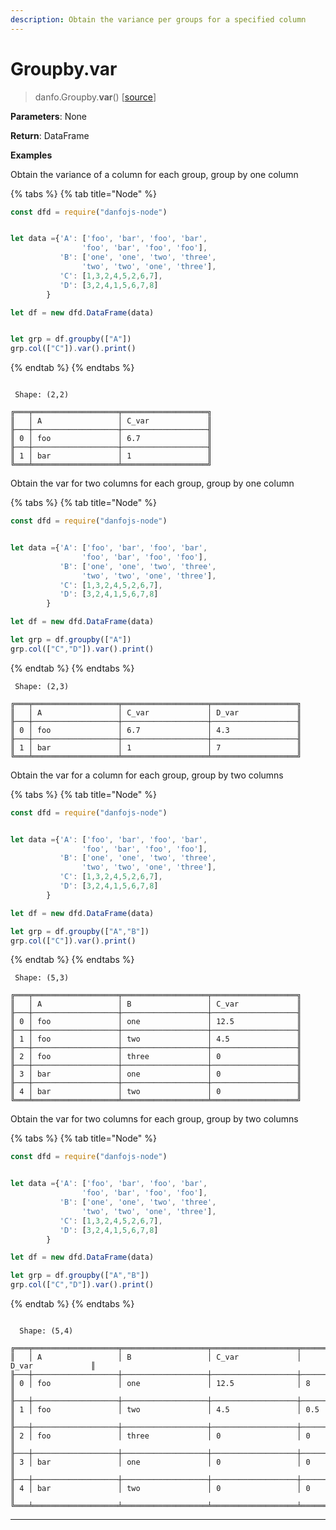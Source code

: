 ```yaml
---
description: Obtain the variance per groups for a specified column
---
```


# Groupby.var

> danfo.Groupby.**var**()     \[[source](https://github.com/opensource9ja/danfojs/blob/master/danfojs/src/core/groupby.js#L268)]

**Parameters**: None

**Return**: DataFrame

**Examples**

Obtain the variance of a column for each group, group by one column

{% tabs %}
{% tab title="Node" %}
```javascript
const dfd = require("danfojs-node")


let data ={'A': ['foo', 'bar', 'foo', 'bar',
                'foo', 'bar', 'foo', 'foo'],
           'B': ['one', 'one', 'two', 'three',
                'two', 'two', 'one', 'three'],
           'C': [1,3,2,4,5,2,6,7],
           'D': [3,2,4,1,5,6,7,8]
        }

let df = new dfd.DataFrame(data)


let grp = df.groupby(["A"])
grp.col(["C"]).var().print()
```
{% endtab %}
{% endtabs %}

```

 Shape: (2,2) 

╔═══╤═══════════════════╤═══════════════════╗
║   │ A                 │ C_var             ║
╟───┼───────────────────┼───────────────────╢
║ 0 │ foo               │ 6.7               ║
╟───┼───────────────────┼───────────────────╢
║ 1 │ bar               │ 1                 ║
╚═══╧═══════════════════╧═══════════════════╝
```

Obtain the var for two columns for each group, group by one column

{% tabs %}
{% tab title="Node" %}
```javascript
const dfd = require("danfojs-node")


let data ={'A': ['foo', 'bar', 'foo', 'bar',
                'foo', 'bar', 'foo', 'foo'],
           'B': ['one', 'one', 'two', 'three',
                'two', 'two', 'one', 'three'],
           'C': [1,3,2,4,5,2,6,7],
           'D': [3,2,4,1,5,6,7,8]
        }

let df = new dfd.DataFrame(data)

let grp = df.groupby(["A"])
grp.col(["C","D"]).var().print()
```
{% endtab %}
{% endtabs %}

```
 Shape: (2,3) 

╔═══╤═══════════════════╤═══════════════════╤═══════════════════╗
║   │ A                 │ C_var             │ D_var             ║
╟───┼───────────────────┼───────────────────┼───────────────────╢
║ 0 │ foo               │ 6.7               │ 4.3               ║
╟───┼───────────────────┼───────────────────┼───────────────────╢
║ 1 │ bar               │ 1                 │ 7                 ║
╚═══╧═══════════════════╧═══════════════════╧═══════════════════╝
```

Obtain the var for a column for each group, group by two columns

{% tabs %}
{% tab title="Node" %}
```javascript
const dfd = require("danfojs-node")


let data ={'A': ['foo', 'bar', 'foo', 'bar',
                'foo', 'bar', 'foo', 'foo'],
           'B': ['one', 'one', 'two', 'three',
                'two', 'two', 'one', 'three'],
           'C': [1,3,2,4,5,2,6,7],
           'D': [3,2,4,1,5,6,7,8]
        }

let df = new dfd.DataFrame(data)

let grp = df.groupby(["A","B"])
grp.col(["C"]).var().print()

```
{% endtab %}
{% endtabs %}

```
 Shape: (5,3) 

╔═══╤═══════════════════╤═══════════════════╤═══════════════════╗
║   │ A                 │ B                 │ C_var             ║
╟───┼───────────────────┼───────────────────┼───────────────────╢
║ 0 │ foo               │ one               │ 12.5              ║
╟───┼───────────────────┼───────────────────┼───────────────────╢
║ 1 │ foo               │ two               │ 4.5               ║
╟───┼───────────────────┼───────────────────┼───────────────────╢
║ 2 │ foo               │ three             │ 0                 ║
╟───┼───────────────────┼───────────────────┼───────────────────╢
║ 3 │ bar               │ one               │ 0                 ║
╟───┼───────────────────┼───────────────────┼───────────────────╢
║ 4 │ bar               │ two               │ 0                 ║
╚═══╧═══════════════════╧═══════════════════╧═══════════════════╝
```

Obtain the var for two columns for each group, group by two columns

{% tabs %}
{% tab title="Node" %}
```javascript
const dfd = require("danfojs-node")


let data ={'A': ['foo', 'bar', 'foo', 'bar',
                'foo', 'bar', 'foo', 'foo'],
           'B': ['one', 'one', 'two', 'three',
                'two', 'two', 'one', 'three'],
           'C': [1,3,2,4,5,2,6,7],
           'D': [3,2,4,1,5,6,7,8]
        }

let df = new dfd.DataFrame(data)

let grp = df.groupby(["A","B"])
grp.col(["C","D"]).var().print()
```
{% endtab %}
{% endtabs %}

```
  
  Shape: (5,4) 

╔═══╤═══════════════════╤═══════════════════╤═══════════════════╤═══════════════════╗
║   │ A                 │ B                 │ C_var             │ D_var             ║
╟───┼───────────────────┼───────────────────┼───────────────────┼───────────────────╢
║ 0 │ foo               │ one               │ 12.5              │ 8                 ║
╟───┼───────────────────┼───────────────────┼───────────────────┼───────────────────╢
║ 1 │ foo               │ two               │ 4.5               │ 0.5               ║
╟───┼───────────────────┼───────────────────┼───────────────────┼───────────────────╢
║ 2 │ foo               │ three             │ 0                 │ 0                 ║
╟───┼───────────────────┼───────────────────┼───────────────────┼───────────────────╢
║ 3 │ bar               │ one               │ 0                 │ 0                 ║
╟───┼───────────────────┼───────────────────┼───────────────────┼───────────────────╢
║ 4 │ bar               │ two               │ 0                 │ 0                 ║
╚═══╧═══════════════════╧═══════════════════╧═══════════════════╧═══════════════════╝
```

****

